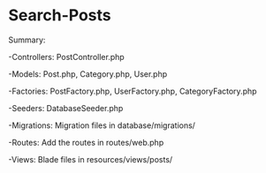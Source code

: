 # Search-Posts

Summary:

-Controllers: PostController.php

-Models: Post.php, Category.php, User.php

-Factories: PostFactory.php, UserFactory.php, CategoryFactory.php

-Seeders: DatabaseSeeder.php

-Migrations: Migration files in database/migrations/

-Routes: Add the routes in routes/web.php

-Views: Blade files in resources/views/posts/
